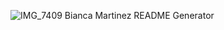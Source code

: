 ![IMG_7409](https://user-images.githubusercontent.com/67445858/91641370-7d79af80-e9e9-11ea-9089-421d9c8b863d.jpeg)
Bianca Martinez
README Generator
